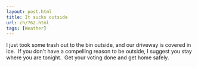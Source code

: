 ```yaml
---
layout: post.html
title: It sucks outside
url: ch/762.html
tags: [Weather]
---
```

I just took some trash out to the bin outside, and our driveway is covered in ice.  If you don't have a compelling reason to be outside, I suggest you stay where you are tonight.  Get your voting done and get home safely.
